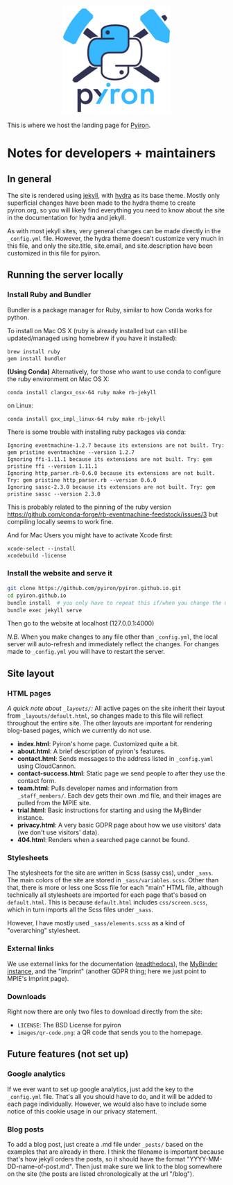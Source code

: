 <p align="center"><img src="images/logo_dark.png" alt="Pyiron logo" width="250px;"/></p>

This is where we host the landing page for [Pyiron](https://pyiron.org).

# Notes for developers + maintainers
## In general
The site is rendered using [jekyll](https://jekyllrb.com/), with [hydra](https://jekyll-themes.com/hydra/) as its base theme.
Mostly only superficial changes have been made to the hydra theme to create pyiron.org, so you will likely find everything
you need to know about the site in the documentation for hydra and jekyll.

As with most jekyll sites, very general changes can be made directly in the `_config.yml` file. However, the hydra theme doesn't
customize very much in this file, and only the site.title, site.email, and site.description have been customized in this file for pyiron.

## Running the server locally
### Install Ruby and Bundler
Bundler is a package manager for Ruby, similar to how Conda works for python.

To install on Mac OS X (ruby is already installed but can still be updated/managed using homebrew if you have it installed):
```
brew install ruby
gem install bundler
```

**(Using Conda)**
Alternatively, for those who want to use conda to configure the ruby environment on Mac OS X:
```
conda install clangxx_osx-64 ruby make rb-jekyll
```
on Linux:
```
conda install gxx_impl_linux-64 ruby make rb-jekyll
```

There is some trouble with installing ruby packages via conda: 
```
Ignoring eventmachine-1.2.7 because its extensions are not built. Try: gem pristine eventmachine --version 1.2.7
Ignoring ffi-1.11.1 because its extensions are not built. Try: gem pristine ffi --version 1.11.1
Ignoring http_parser.rb-0.6.0 because its extensions are not built. Try: gem pristine http_parser.rb --version 0.6.0
Ignoring sassc-2.3.0 because its extensions are not built. Try: gem pristine sassc --version 2.3.0
```
This is probably related to the pinning of the ruby version https://github.com/conda-forge/rb-eventmachine-feedstock/issues/3
but compiling locally seems to work fine. 

And for Mac Users you might have to activate Xcode first:
```
xcode-select --install
xcodebuild -license
```

### Install the website and serve it
```bash
git clone https://github.com/pyiron/pyiron.github.io.git
cd pyiron.github.io
bundle install  # you only have to repeat this if/when you change the underlying site layout.
bundle exec jekyll serve
```
Then go to the website at localhost (127.0.0.1:4000)

_N.B._ When you make changes to any file other than `_config.yml`, the local server will auto-refresh and immediately reflect the changes. For
changes made to `_config.yml` you will have to restart the server.

## Site layout
### HTML pages
_A quick note about `_layouts/`:_
All active pages on the site inherit their layout from `_layouts/default.html`, so changes made to this file will reflect throughout
the entire site. The other layouts are important for rendering blog-based pages, which we currently do not use.

- **index.html**: Pyiron's home page. Customized quite a bit.
- **about.html**: A brief description of pyiron's features.
- **contact.html**: Sends messages to the address listed in `_config.yaml` using CloudCannon.
- **contact-success.html**: Static page we send people to after they use the contact form.
- **team.html**: Pulls developer names and information from `_staff_members/`. Each dev gets their own .md file, and their images are pulled from the MPIE site.
- **trial.html**: Basic instructions for starting and using the MyBinder instance.
- **privacy.html**: A very basic GDPR page about how we use visitors' data (we don't use visitors' data).
- **404.html**: Renders when a searched page cannot be found.

### Stylesheets
The stylesheets for the site are written in Scss (sassy css), under `_sass`. The main colors of the site are stored in `_sass/variables.scss`.
Other than that, there is more or less one Scss file for each "main" HTML file, although technically all stylesheets are imported for each
page that's based on `default.html`. This is because `default.html` includes `css/screen.scss`, which in turn imports all the Scss files under `_sass`.

However, I have mostly used `_sass/elements.scss` as a kind of "overarching" stylesheet.

### External links
We use external links for the documentation ([readthedocs](https://pyiron.readthedocs.io/en/latest/)), the
[MyBinder instance](https://mybinder.org/v2/gh/pyiron/pyiron/master), and the "Imprint" (another GDPR thing;
here we just point to MPIE's Imprint page).

### Downloads
Right now there are only two files to download directly from the site:
- `LICENSE`: The BSD License for pyiron
- `images/qr-code.png`: a QR code that sends you to the homepage.

## Future features (not set up)
### Google analytics
If we ever want to set up google analytics, just add the key to the `_config.yml` file. That's all you should have to do, and it will be added
to each page individually. However, we would also have to include some notice of this cookie usage in our privacy statement.

### Blog posts
To add a blog post, just create a .md file under `_posts/` based on the examples that are already in there. I think the filename is
important because that's how jekyll orders the posts, so it should have the format "YYYY-MM-DD-name-of-post.md". Then just make sure we
link to the blog somewhere on the site (the posts are listed chronologically at the url "/blog").

